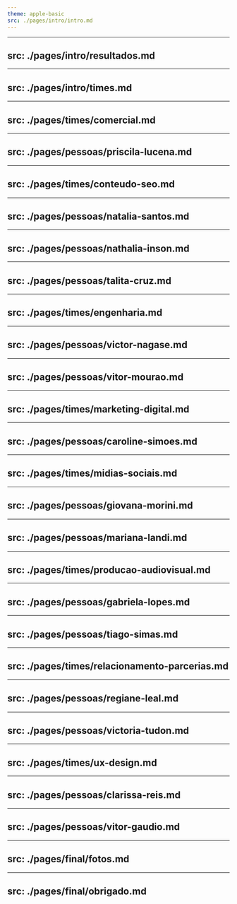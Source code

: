 ```yaml
---
theme: apple-basic
src: ./pages/intro/intro.md
---
```

---
src: ./pages/intro/resultados.md
---
---
src: ./pages/intro/times.md
---
---
src: ./pages/times/comercial.md
---
---
src: ./pages/pessoas/priscila-lucena.md
---
---
src: ./pages/times/conteudo-seo.md
---
---
src: ./pages/pessoas/natalia-santos.md
---
---
src: ./pages/pessoas/nathalia-inson.md
---
---
src: ./pages/pessoas/talita-cruz.md
---
---
src: ./pages/times/engenharia.md
---
---
src: ./pages/pessoas/victor-nagase.md
---
---
src: ./pages/pessoas/vitor-mourao.md
---
---
src: ./pages/times/marketing-digital.md
---
---
src: ./pages/pessoas/caroline-simoes.md
---
---
src: ./pages/times/midias-sociais.md
---
---
src: ./pages/pessoas/giovana-morini.md
---
---
src: ./pages/pessoas/mariana-landi.md
---
---
src: ./pages/times/producao-audiovisual.md
---
---
src: ./pages/pessoas/gabriela-lopes.md
---
---
src: ./pages/pessoas/tiago-simas.md
---
---
src: ./pages/times/relacionamento-parcerias.md
---
---
src: ./pages/pessoas/regiane-leal.md
---
---
src: ./pages/pessoas/victoria-tudon.md
---
---
src: ./pages/times/ux-design.md
---
---
src: ./pages/pessoas/clarissa-reis.md
---
---
src: ./pages/pessoas/vitor-gaudio.md
---
---
src: ./pages/final/fotos.md
---
---
src: ./pages/final/obrigado.md
---